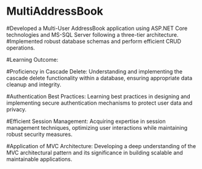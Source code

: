 # MultiAddressBook
#Developed a Multi-User AddressBook application using ASP.NET Core technologies and MS-SQL Server following a three-tier architecture.
#Implemented robust database schemas and perform efficient CRUD operations.


#Learning Outcome:   
                                                   

#Proficiency in Cascade Delete: Understanding and implementing the cascade delete functionality within a database, ensuring appropriate data cleanup and integrity.

#Authentication Best Practices: Learning best practices in designing and implementing secure authentication mechanisms to protect user data and privacy.

#Efficient Session Management: Acquiring expertise in session management techniques, optimizing user interactions while maintaining robust security measures.

#Application of MVC Architecture: Developing a deep understanding of the MVC architectural pattern and its significance in building scalable and maintainable applications.
